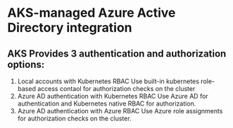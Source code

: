 # AKS-managed Azure Active Directory integration 
## AKS Provides 3 authentication and authorization options:
1. Local accounts with Kubernetes RBAC
   Use built-in kubernetes role-based access contaol for authorization checks on the cluster
3. Azure AD authentication with Kubernetes RBAC 
   Use Azure AD for authentication and Kubernetes native RBAC for authorization.
4. Azure AD authentication with Azure RBAC
   Use Azure role assignments for authorization checks on the cluster.
